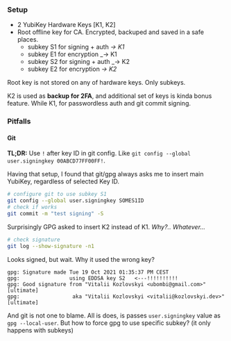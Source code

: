 ### Setup
- 2 YubiKey Hardware Keys [K1, K2]
- Root offline key for CA. Encrypted, backuped and saved in a safe places.
  - subkey S1 for signing + auth _-> K1_
  - subkey E1 for encryption _-> K1
  - subkey S2 for signing + auth _-> K2
  - subkey E2 for encryption _-> K2_

Root key is not stored on any of hardware keys. Only subkeys.

K2 is used as **backup for 2FA**, and additional set of keys is kinda bonus feature. 
While K1, for passwordless auth and git commit signing.


### Pitfalls 
#### Git
**TL;DR:** Use `!` after key ID in git config. Like `git config --global user.signingkey 00ABCD77FF00FF!`.


Having that setup, I found that git/gpg always asks me to insert main YubiKey, regardless of selected Key ID.
```bash
# configure git to use subkey S1
git config --global user.signingkey SOMES1ID
# check if works
git commit -m "test signing" -S
```

Surprisingly GPG asked to insert K2 instead of K1. _Why?.. Whatever..._ 
```bash
# check signature
git log --show-signature -n1 
```
Looks signed, but wait. Why it used the wrong key?
```
gpg: Signature made Tue 19 Oct 2021 01:35:37 PM CEST
gpg:                using EDDSA key S2   <---!!!!!!!!!!
gpg: Good signature from "Vitalii Kozlovskyi <ubombi@gmail.com>" [ultimate]
gpg:                 aka "Vitalii Kozlovskyi <vitalii@kozlovskyi.dev>" [ultimate]
```
And git is not one to blame. All is does, is passes `user.signingkey` value as `gpg --local-user`. 
But how to force gpg to use specific subkey? (it only happens with subkeys)




